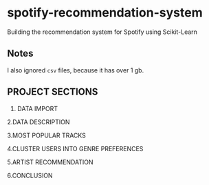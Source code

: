 # spotify-recommendation-system

Building the recommendation system for Spotify using Scikit-Learn

## Notes

I also ignored `csv` files, because it has over 1 gb.

## PROJECT SECTIONS
1. DATA IMPORT

2.DATA DESCRIPTION

3.MOST POPULAR TRACKS

4.CLUSTER USERS INTO GENRE PREFERENCES

5.ARTIST RECOMMENDATION

6.CONCLUSION
